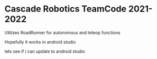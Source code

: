 # Cascade Robotics TeamCode 2021-2022

Utilizes RoadRunner for autonomous and teleop functions

Hopefully it works in android studio

lets see if i can update to android studio
